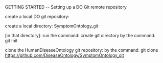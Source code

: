 
GETTING STARTED -- Setting up a DO Git remote repository


create a local DO git repository:

create a local directory: SymptomOntology_git

[in that directory]: run the command: create git directory by the command: git init

clone the HumanDiseaseOntology git repository: by the command: 
git clone https://github.com/DiseaseOntology/SymptomOntology_git

